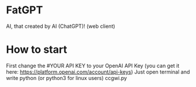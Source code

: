 # FatGPT
AI, that created by AI (ChatGPT)! (web client)

# How to start
First change the #YOUR API KEY to your OpenAI API Key (you can get it here: https://platform.openai.com/account/api-keys)
Just open terminal and write python (or python3 for linux users) ccgwi.py
